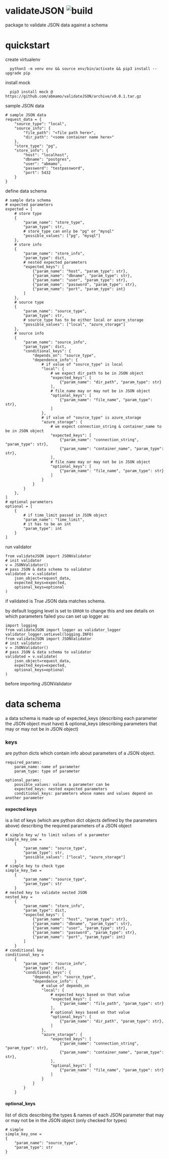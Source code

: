 # validateJSON ![build](https://github.com/abmamo/validateJSON/workflows/build/badge.svg?branch=main)
package to validate JSON data against a schema

# quickstart
create virtualenv
```
  python3 -m venv env && source env/bin/activate && pip3 install --upgrade pip
```
install mock
```
  pip3 install mock @ https://github.com/abmamo/validateJSON/archive/v0.0.1.tar.gz
```
sample JSON data
```
# sample JSON data
request_data = {
    "source_type": "local",
    "source_info": {
        "file_path": "<file path here>",
        "dir_path": "<some container name here>"
    },
    "store_type": "pg",
    "store_info": {
        "host": "localhost",
        "dbname": "postgres",
        "user": "abmamo",
        "password": "testpassword",
        "port": 5432
    }
}
```
define data schema
```
# sample data schema
# expected parameters
expected = [
    # store type
    {
        "param_name": "store_type",
        "param_type": str,
        # store_type can only be "pg" or "mysql"
        "possible_values": ["pg", "mysql"]
    },
    # store info
    {
        "param_name": "store_info",
        "param_type": dict,
        # nested expected parameters
        "expected_keys": [
            {"param_name": "host", "param_type": str},
            {"param_name": "dbname", "param_type": str},
            {"param_name": "user", "param_type": str},
            {"param_name": "password", "param_type": str},
            {"param_name": "port", "param_type": int}
        ]
    },
    # source type
    {
        "param_name": "source_type",
        "param_type": str,
        # source_type has to be either local or azure_storage
        "possible_values": ["local", "azure_storage"]
    },
    # source info
    {
        "param_name": "source_info",
        "param_type": dict,
        "conditional_keys": {
            "depends_on": "source_type",
            "dependence_info": {
                # if value of "source_type" is local
                "local": {
                    # we expect dir_path to be in JSON object
                    "expected_keys": [
                        {"param_name": "dir_path", "param_type": str}
                    ],
                    # file_name may or may not be in JSON object
                    "optional_keys": [
                        {"param_name": "file_name", "param_type": str},
                    ]
                },
                # if value of "source_type" is azure_storage
                "azure_storage": {
                    # we expect connection_string & container_name to be in JSON object
                    "expected_keys": [
                        {"param_name": "connection_string", "param_type": str},
                        {"param_name": "container_name", "param_type": str},
                    ],
                    # file_name may or may not be in JSON object
                    "optional_keys": [
                        {"param_name": "file_name", "param_type": str}
                    ]
                }
            }  
        }
    },
]
# optional parameters
optional = [
    {
        # if time_limit passed in JSON object
        "param_name": "time_limit",
        # it has to be an int
        "param_type": int
    }
]
```
run validator
```
from validateJSON import JSONValidator
# init validator
v = JSONValidator()
# pass JSON & data schema to validator
validated = v.validate(
    json_object=request_data,
    expected_keys=expected,
    optional_keys=optional
)
```
if validated is True JSON data matches schema. 

by default logging level is set to `ERROR` to change this and see details on which parameters failed you can set up logger as:
```
import logging
from validateJSON import logger as validator_logger
validator_logger.setLevel(logging.INFO)
from validateJSON import JSONValidator
# init validator
v = JSONValidator()
# pass JSON & data schema to validator
validated = v.validate(
    json_object=request_data,
    expected_keys=expected,
    optional_keys=optional
)
```
before importing JSONValidator

# data schema
a data schema is made up of expected_keys (describing each parameter the JSON object must have) 
& optional_keys (describing parameters that may or may not be in JSON object) 

### keys
are python dicts which contain info about parameters of a JSON object.
```
required_params:
    param_name: name of parameter
    param_type: type of parameter

optional_params:
    possible_values: values a parameter can be
    expected_keys: nested expected parameters
    conditional_keys: parameters whose names and values depend on another parameter
```

#### expected keys 
is a list of keys (which are python dict objects defined by the parameters above) describing the required parameters of a JSON object
```
# simple key w/ to limit values of a parameter
simple_key_one =
    {
        "param_name": "source_type",
        "param_type": str,
        "possible_values": ["local", "azure_storage"]
    }
# simple key to check type
simple_key_two =
    {
        "param_name": "source_type",
        "param_type": str
    }
# nested key to validate nested JSON
nested_key =
    {
        "param_name": "store_info",
        "param_type": dict,
        "expected_keys": [
            {"param_name": "host", "param_type": str},
            {"param_name": "dbname", "param_type": str},
            {"param_name": "user", "param_type": str},
            {"param_name": "password", "param_type": str},
            {"param_name": "port", "param_type": int}
        ]
    }
# conditional key
conditional_key =
    {
        "param_name": "source_info",
        "param_type": dict,
        "conditional_keys": {
            "depends_on": "source_type",
            "dependence_info": {
                # value of depends_on
                "local": {
                    # expected keys based on that value
                    "expected_keys": [
                        {"param_name": "file_path", "param_type": str}
                    ],
                    # optional keys based on that value
                    "optional_keys": [
                        {"param_name": "dir_path", "param_type": str},
                    ]
                },
                "azure_storage": {
                    "expected_keys": [
                        {"param_name": "connection_string", "param_type": str},
                        {"param_name": "container_name", "param_type": str},
                    ],
                    "optional_keys": [
                        {"param_name": "file_name", "param_type": str}
                    ]
                }
            }
        }
    }
```
#### optional_keys 
list of dicts describing the types & names of each JSON parameter that may or may not be in the JSON object (only checked for types)
```
# simple
simple_key_one =
{
    "param_name": "source_type",
    "param_type": str
}
```
